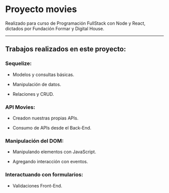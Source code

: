 # Proyecto movies

Realizado para curso de Programación FullStack con Node y React, dictados por Fundación Formar y Digital House.

---

## Trabajos realizados en este proyecto:

### Sequelize:

- Modelos y consultas básicas.

- Manipulación de datos.

- Relaciones y CRUD.

### API Movies:

- Creadon nuestras propias APIs.

- Consumo de APIs desde el Back-End.

### Manipulación del DOM:

- Manipulando elementos con JavaScript.

- Agregando interacción con eventos.

### Interactuando con formularios:

- Validaciones Front-End.

